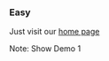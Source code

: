 ### Easy

Just visit our [home page](http://stryker-mutator.github.io/) <!-- .element target="_blank" -->

Note:
Show Demo 1